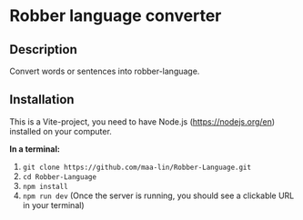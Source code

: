 # Robber language converter

## Description
Convert words or sentences into robber-language.

## Installation
This is a Vite-project, you need to have Node.js (https://nodejs.org/en) installed on your computer.    

**In a terminal:**
1. `git clone https://github.com/maa-lin/Robber-Language.git`
2. `cd Robber-Language`
3. `npm install`
4. `npm run dev` (Once the server is running, you should see a clickable URL in your terminal)
